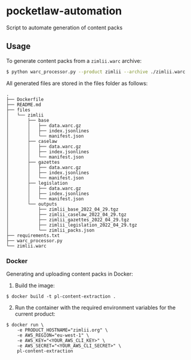 # pocketlaw-automation

Script to automate generation of content packs

## Usage

To generate content packs from a `zimlii.warc` archive:

```bash
$ python warc_processor.py --product zimlii --archive ./zimlii.warc
```

All generated files are stored in the files folder as follows:

```
.
├── Dockerfile
├── README.md
├── files
│   └── zimlii
│       ├── base
│       │   ├── data.warc.gz
│       │   ├── index.jsonlines
│       │   └── manifest.json
│       ├── caselaw
│       │   ├── data.warc.gz
│       │   ├── index.jsonlines
│       │   └── manifest.json
│       ├── gazettes
│       │   ├── data.warc.gz
│       │   ├── index.jsonlines
│       │   └── manifest.json
│       ├── legislation
│       │   ├── data.warc.gz
│       │   ├── index.jsonlines
│       │   └── manifest.json
│       └── outputs
│           ├── zimlii_base_2022_04_29.tgz
│           ├── zimlii_caselaw_2022_04_29.tgz
│           ├── zimlii_gazettes_2022_04_29.tgz
│           ├── zimlii_legislation_2022_04_29.tgz
│           └── zimlii_packs.json
├── requirements.txt
├── warc_processor.py
└── zimlii.warc
```

### Docker

Generating and uploading content packs in Docker:

1. Build the image:
```
$ docker build -t pl-content-extraction .
```

2. Run the container with the required environment variables for the current product:
```
$ docker run \
    -e PRODUCT_HOSTNAME="zimlii.org" \
    -e AWS_REGION="eu-west-1" \
    -e AWS_KEY="<YOUR_AWS_CLI_KEY>" \
    -e AWS_SECRET="<YOUR_AWS_CLI_SECRET>" \
    pl-content-extraction
```
